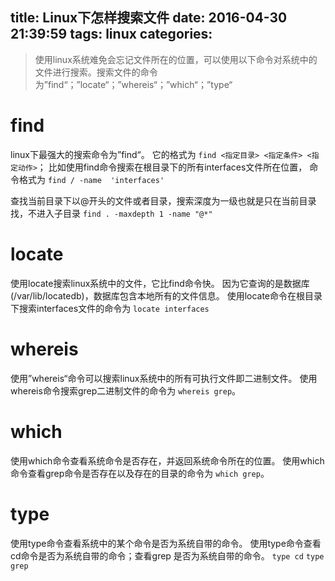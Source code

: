 title: Linux下怎样搜索文件
date: 2016-04-30 21:39:59
tags: linux
categories:
---

>使用linux系统难免会忘记文件所在的位置，可以使用以下命令对系统中的文件进行搜索。搜索文件的命令为”find“；”locate“；”whereis“；”which“；”type“

# find
linux下最强大的搜索命令为”find“。
它的格式为 `find <指定目录> <指定条件> <指定动作>`；
比如使用find命令搜索在根目录下的所有interfaces文件所在位置，
命令格式为 `find / -name  'interfaces'`

查找当前目录下以@开头的文件或者目录，搜索深度为一级也就是只在当前目录找，不进入子目录
`find . -maxdepth 1 -name "@*" `

<!--more-->

# locate
使用locate搜索linux系统中的文件，它比find命令快。
因为它查询的是数据库(/var/lib/locatedb)，数据库包含本地所有的文件信息。
使用locate命令在根目录下搜索interfaces文件的命令为 `locate interfaces`

# whereis
使用”whereis“命令可以搜索linux系统中的所有可执行文件即二进制文件。
使用whereis命令搜索grep二进制文件的命令为 `whereis grep`。

# which
使用which命令查看系统命令是否存在，并返回系统命令所在的位置。
使用which命令查看grep命令是否存在以及存在的目录的命令为 `which grep`。

# type
使用type命令查看系统中的某个命令是否为系统自带的命令。
使用type命令查看cd命令是否为系统自带的命令；查看grep 是否为系统自带的命令。
`type cd` `type grep`